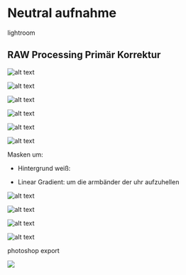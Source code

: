 # Neutral aufnahme

lightroom

## RAW Processing Primär Korrektur

![alt text](image.png)

![alt text](image-1.png)

![alt text](image-2.png)

![alt text](image-3.png)

![alt text](image-4.png)

![alt text](image-5.png)

Masken um: 

- Hintergrund weiß:

- Linear Gradient: um die armbänder der uhr aufzuhellen

![alt text](image-6.png)

![alt text](image-7.png)

![alt text](image-8.png)

![alt text](image-9.png)

photoshop export

![](image-10.png)

